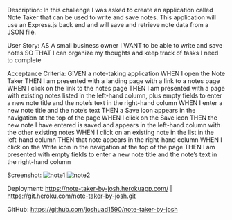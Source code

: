 Description:
In this challenge I was asked to create an application called Note Taker that can be used to write and save notes. This application will use an Express.js back end and will save and retrieve note data from a JSON file.

User Story:
AS A small business owner
I WANT to be able to write and save notes
SO THAT I can organize my thoughts and keep track of tasks I need to complete

Acceptance Criteria:
GIVEN a note-taking application
WHEN I open the Note Taker
THEN I am presented with a landing page with a link to a notes page
WHEN I click on the link to the notes page
THEN I am presented with a page with existing notes listed in the left-hand column, plus empty fields to enter a new note title and the note’s text in the right-hand column
WHEN I enter a new note title and the note’s text
THEN a Save icon appears in the navigation at the top of the page
WHEN I click on the Save icon
THEN the new note I have entered is saved and appears in the left-hand column with the other existing notes
WHEN I click on an existing note in the list in the left-hand column
THEN that note appears in the right-hand column
WHEN I click on the Write icon in the navigation at the top of the page
THEN I am presented with empty fields to enter a new note title and the note’s text in the right-hand column

Screenshot:
![note1](https://user-images.githubusercontent.com/97073221/167278225-d36b38d7-f932-466b-b7f4-43836714360b.png)
![note2](https://user-images.githubusercontent.com/97073221/167278231-1c3648f2-1edc-4ebc-8e28-790408d70903.png)






Deployment:
https://note-taker-by-josh.herokuapp.com/ | https://git.heroku.com/note-taker-by-josh.git

GitHub:
https://github.com/joshuad1590/note-taker-by-josh
